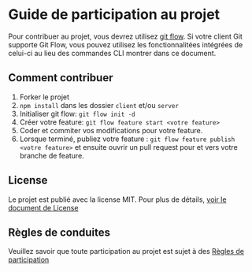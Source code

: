 # Guide de participation au projet

Pour contribuer au projet, vous devrez utilisez [git flow](https://github.com/nvie/gitflow).
Si votre client Git supporte Git Flow, vous pouvez utilisez les fonctionnalitées intégrées de celui-ci au lieu des commandes CLI montrer dans ce document.

## Comment contribuer

1. Forker le projet
2. `npm install` dans les dossier `client` et/ou `server`
3. Initialiser git flow: `git flow init -d`
4. Créer votre feature: `git flow feature start <votre feature>`
5. Coder et commiter vos modifications pour votre feature.
6. Lorsque terminé, publiez votre feature : `git flow feature publish <votre feature>` et ensuite ouvrir un pull request pour et vers votre branche de feature.

## License

Le projet est publié avec la license MIT. Pour plus de détails, [voir le document de License](../LICENSE)

## Règles de conduites

Veuillez savoir que toute participation au projet est sujet à des [Règles de participation](./CODE_OF_CONDUCT.md)

